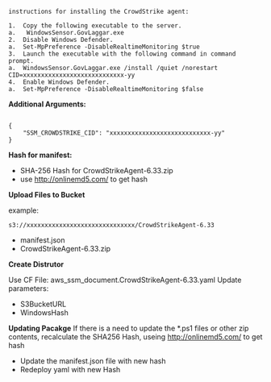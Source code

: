 ```
instructions for installing the CrowdStrike agent:

1.	Copy the following executable to the server.
a.	 WindowsSensor.GovLaggar.exe
2.	Disable Windows Defender.
a.	Set-MpPreference -DisableRealtimeMonitoring $true
3.	Launch the executable with the following command in command prompt.
a.	WindowsSensor.GovLaggar.exe /install /quiet /norestart CID=xxxxxxxxxxxxxxxxxxxxxxxxxxxx-yy
4.	Enable Windows Defender.
a.	Set-MpPreference -DisableRealtimeMonitoring $false
```



**Additional Arguments:**

```

{
    "SSM_CROWDSTRIKE_CID": "xxxxxxxxxxxxxxxxxxxxxxxxxxxx-yy"
}

```

**Hash for manifest:**

- SHA-256 Hash for CrowdStrikeAgent-6.33.zip
- use http://onlinemd5.com/ to get hash


**Upload Files to Bucket**

example: 

`
    s3://xxxxxxxxxxxxxxxxxxxxxxxxxxxxxx/CrowdStrikeAgent-6.33
`
- manifest.json
- CrowdStrikeAgent-6.33.zip


 **Create Distrutor**

Use CF File: aws_ssm_document.CrowdStrikeAgent-6.33.yaml
Update parameters:
- S3BucketURL
- WindowsHash


**Updating Pacakge**
If there is a need to update the *.ps1 files or other zip contents, recalculate the SHA256 Hash, useing http://onlinemd5.com/ to get hash
- Update the manifest.json file with new hash
- Redeploy yaml with new Hash
